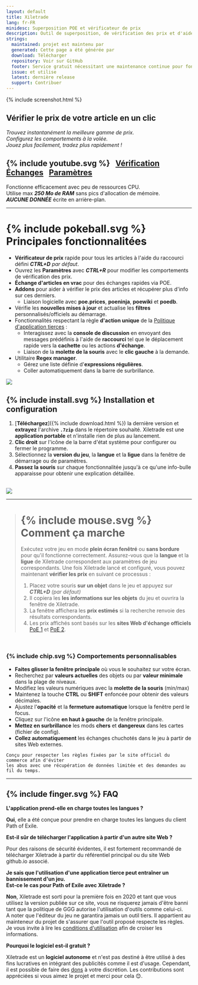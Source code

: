 ```yaml
---
layout: default
title: Xiletrade
lang: fr-FR
minidesc: Superposition POE et vérificateur de prix
description: Outil de superposition, de vérification des prix et d'aide pour la série Path Of Exile
strings:
  maintained: projet est maintenu par
  generated: Cette page a été générée par
  download: Télécharger
  repository: Voir sur GitHub
  footer: Service gratuit nécessitant une maintenance continue pour fonctionner correctement.
  issue: et utilise
  latest: dernière release
  support: Contribuer
---
```

{% include screenshot.html %}
## Vérifier le prix de votre article en un clic

*Trouvez instantanément la meilleure gamme de prix.*  
*Configurez les comportements à la volée.*  
*Jouez plus facilement, tradez plus rapidement !*  

## {% include youtube.svg %} &nbsp; [Vérification](https://youtu.be/4mP3uOsr8oc) &nbsp; [Échanges](https://youtu.be/6yuLZXTho-A) &nbsp; [Paramètres](https://youtu.be/libdIjrNM-8)<br>

Fonctionne efficacement avec peu de ressources CPU.  
Utilise max ***250 Mo de RAM*** sans pics d'allocation de mémoire.  
***AUCUNE DONNÉE*** écrite en arrière-plan.  

* * *

# {% include pokeball.svg %} Principales fonctionnalitées

- **Vérificateur de prix** rapide pour tous les articles à l'aide du raccourci défini ***CTRL+D*** *par défaut*.
- Ouvrez les **Paramètres** avec ***CTRL+R*** pour modifier les comportements de vérification des prix.
- **Échange d'articles en vrac** pour des échanges rapides via POE.
- **Addons** pour aider à vérifier le prix des articles et récupérer plus d'info sur ces derniers.
	- Liaison logicielle avec **poe.prices**, **poeninja**, **poewiki** et **poedb**.
- Vérifie les **nouvelles mises à jour** et actualise les **filtres** personnalisés/officiels au démarrage.
- Fonctionnalités respectant la règle **d'action unique** de la [Politique d'application tierces](https://www.pathofexile.com/developer/docs#policy) :
	- Interagissez avec la **console de discussion** en envoyant des messages prédéfinis à l'aide de **raccourci** 
tel que le déplacement rapide vers la **cachette** ou les actions **d'échange**.
	- Liaison de la **molette de la souris** avec le **clic gauche** à la demande.
- Utilitaire **Regex manager**.
	- Gérez une liste définie d'**expressions régulières**.
	- Coller automatiquement dans la barre de surbrillance.  

<img align="center" src="https://github.com/user-attachments/assets/1a3229fe-9f61-4c18-b4de-98e2ee026ace">
<br>

## {% include install.svg %} Installation et configuration

1. [**Téléchargez**]({% include download.html %}) la dernière version et **extrayez** l'archive **`.7zip`** dans le répertoire souhaité.
Xiletrade est une **application portable** et n'installe rien de plus au lancement.
2. **Clic droit** sur l'icône de la barre d'état système pour configurer ou fermer le programme.
3. Sélectionnez la **version du jeu**, la **langue** et la **ligue** dans la fenêtre de démarrage ou de paramètres.
4. **Passez la souris** sur chaque fonctionnalitée jusqu'à ce qu'une info-bulle apparaisse pour obtenir une explication détaillée.  
<br>
<img src="https://github.com/user-attachments/assets/2aa8b83a-9144-4b56-8d79-1808aac0d486">
<br>

* * *
> # {% include mouse.svg %} Comment ça marche
>
> Exécutez votre jeu en mode **plein écran fenêtré** ou **sans bordure** pour qu'il fonctionne correctement.
> Assurez-vous que la **langue** et la **ligue** de Xiletrade correspondent aux paramètres de jeu correspondants.
> Une fois Xiletrade lancé et configuré, vous pouvez maintenant **vérifier les prix** en suivant ce processus :
> 1. Placez votre souris **sur un objet** dans le jeu et appuyez sur ***CTRL+D*** *(par défaut)*
> 2. Il copiera les **les informations sur les objets** du jeu et ouvrira la fenêtre de Xiletrade.
> 3. La fenêtre affichera les **prix estimés** si la recherche renvoie des résultats correspondants.
> 4. Les prix affichés sont basés sur les **sites Web d'échange officiels** [PoE 1](https://www.pathofexile.com/trade/search/) et [PoE 2](https://www.pathofexile.com/trade2/search/poe2/).
<br>

### {% include chip.svg %} Comportements personnalisables

* **Faites glisser la fenêtre principale** où vous le souhaitez sur votre écran.
* Recherchez par **valeurs actuelles** des objets ou par **valeur minimale** dans la plage de niveaux.
* Modifiez les valeurs numériques avec la **molette de la souris** (min/max)
* Maintenez la touche **CTRL** ou **SHIFT** enfoncée pour obtenir des valeurs décimales.
* Ajustez l'**opacité** et la **fermeture automatique** lorsque la fenêtre perd le focus.
* Cliquez sur l'icône **en haut à gauche** de la fenêtre principale.
* **Mettez en surbrillance** les mods **chers** et **dangereux** dans les cartes (fichier de config).
* **Collez automatiquement** les échanges chuchotés dans le jeu à partir de sites Web externes.

```
Conçu pour respecter les règles fixées par le site officiel du commerce afin d'éviter 
les abus avec une récupération de données limitée et des demandes au fil du temps.
```
* * *

## {% include finger.svg %} FAQ

<p class="accordion"><b>L'application prend-elle en charge toutes les langues ?</b></p>
<div class="panel">
<b>Oui</b>, elle a été conçue pour prendre en charge toutes les langues du client Path of Exile.
</div>

<p class="accordion"><b>Est-il sûr de télécharger l'application à partir d'un autre site Web ?</b></p>
<div class="panel">
Pour des raisons de sécurité évidentes, il est fortement recommandé de télécharger Xiletrade à partir du référentiel principal ou du site Web github.io associé.
</div>

<p class="accordion"><b>Je sais que l'utilisation d'une application tierce peut entraîner un bannissement d'un jeu.<br>Est-ce le cas pour Path of Exile avec Xiletrade ?</b></p>
<div class="panel">
<b>Non</b>, Xiletrade est sorti pour la première fois en 2020 et tant que vous utilisez la version publiée sur ce site, vous ne risquerez jamais d'être banni tant que la politique de GGG autorise l'utilisation d'outils comme celui-ci.
<br>A noter que l'éditeur du jeu ne garantira jamais un outil tiers.
Il appartient au mainteneur du projet de s'assurer que l'outil proposé respecte les règles.
<br>Je vous invite à lire les <a target="_blank" rel="noopener noreferrer" href="https://www.pathofexile.com/developer/docs#policy">conditions d'utilisation</a> afin de croiser les informations.
</div>

<p class="accordion"><b>Pourquoi le logiciel est-il gratuit ?</b></p>
<div class="panel">
Xiletrade est un <b>logiciel autonome</b> et n'est pas destiné à être utilisé à des fins lucratives en intégrant des publicités comme il est d'usage. Cependant, il est possible de faire des <a target="_blank" rel="noopener noreferrer" href="{{ site.github.paypal_url }}">dons</a> à votre discrétion. Les contributions sont appréciées si vous aimez le projet et merci pour cela 😊.
</div>
